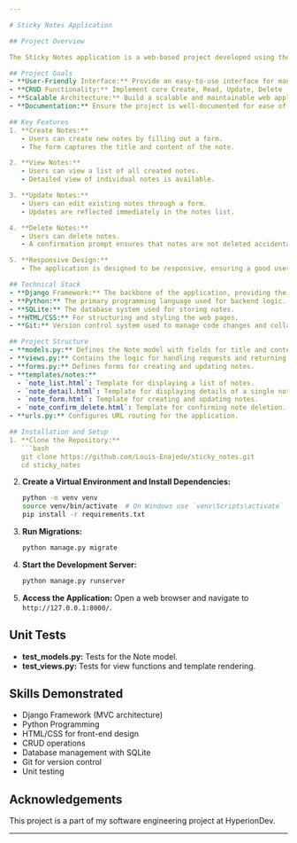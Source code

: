 ```yaml
---

# Sticky Notes Application

## Project Overview

The Sticky Notes application is a web-based project developed using the Django framework. It allows users to create, view, update, and delete notes, mimicking the functionality of physical sticky notes but in a digital format. The project demonstrates a comprehensive use of the Django web framework, including models, views, templates, and forms, alongside essential web development skills in Python, HTML, CSS, and database management.

## Project Goals
- **User-Friendly Interface:** Provide an easy-to-use interface for managing notes.
- **CRUD Functionality:** Implement core Create, Read, Update, Delete (CRUD) operations for notes.
- **Scalable Architecture:** Build a scalable and maintainable web application structure using Django.
- **Documentation:** Ensure the project is well-documented for ease of setup and understanding.

## Key Features
1. **Create Notes:**
   - Users can create new notes by filling out a form.
   - The form captures the title and content of the note.

2. **View Notes:**
   - Users can view a list of all created notes.
   - Detailed view of individual notes is available.

3. **Update Notes:**
   - Users can edit existing notes through a form.
   - Updates are reflected immediately in the notes list.

4. **Delete Notes:**
   - Users can delete notes.
   - A confirmation prompt ensures that notes are not deleted accidentally.

5. **Responsive Design:**
   - The application is designed to be responsive, ensuring a good user experience across different devices.

## Technical Stack
- **Django Framework:** The backbone of the application, providing the MVC architecture.
- **Python:** The primary programming language used for backend logic.
- **SQLite:** The database system used for storing notes.
- **HTML/CSS:** For structuring and styling the web pages.
- **Git:** Version control system used to manage code changes and collaboration.

## Project Structure
- **models.py:** Defines the Note model with fields for title and content.
- **views.py:** Contains the logic for handling requests and returning responses for various CRUD operations.
- **forms.py:** Defines forms for creating and updating notes.
- **templates/notes:**
  - `note_list.html`: Template for displaying a list of notes.
  - `note_detail.html`: Template for displaying details of a single note.
  - `note_form.html`: Template for creating and updating notes.
  - `note_confirm_delete.html`: Template for confirming note deletion.
- **urls.py:** Configures URL routing for the application.

## Installation and Setup
1. **Clone the Repository:**
   ```bash
   git clone https://github.com/Louis-Enajedu/sticky_notes.git
   cd sticky_notes
   ```

2. **Create a Virtual Environment and Install Dependencies:**
   ```bash
   python -m venv venv
   source venv/bin/activate  # On Windows use `venv\Scripts\activate`
   pip install -r requirements.txt
   ```

3. **Run Migrations:**
   ```bash
   python manage.py migrate
   ```

4. **Start the Development Server:**
   ```bash
   python manage.py runserver
   ```

5. **Access the Application:**
   Open a web browser and navigate to `http://127.0.0.1:8000/`.

## Unit Tests
- **test_models.py:** Tests for the Note model.
- **test_views.py:** Tests for view functions and template rendering.

## Skills Demonstrated
- Django Framework (MVC architecture)
- Python Programming
- HTML/CSS for front-end design
- CRUD operations
- Database management with SQLite
- Git for version control
- Unit testing

## Acknowledgements
This project is a part of my software engineering project at HyperionDev.

---
```

